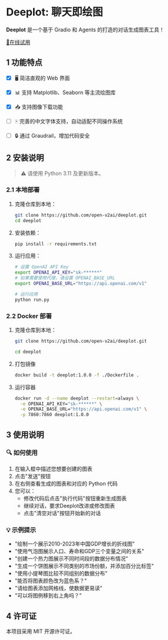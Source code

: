 # Deeplot: 聊天即绘图

**Deeplot** 是一个基于 Gradio 和 Agents 的打造的对话生成图表工具！

[🔗在线试用](https://research.arxivs.com/deeplot)

## 1 功能特点

- [x] 🖥️ 简洁直观的 Web 界面
- [x] 📊 支持 Matplotlib、Seaborn 等主流绘图库
- [x] 📥 支持图像下载功能

- [ ] 🀄 完善的中文字体支持，自动适配不同操作系统
- [ ] 🔒 通过 Graudrail，增加代码安全

## 2 安装说明

>⚠️ 请使用 Python 3.11 及更新版本。

### 2.1 本地部署

1. 克隆仓库到本地：

    ```bash
    git clone https://github.com/open-v2ai/deeplot.git
    cd deeplot
    ```

2. 安装依赖：

    ```bash
    pip install -r requirements.txt
    ```

3. 运行应用：

    ```bash
    # 设置 OpenAI API Key
    export OPENAI_API_KEY="sk-******"
    # 如果需要使用代理，请设置 OPENAI_BASE_URL
    export OPENAI_BASE_URL="https://api.openai.com/v1"

    # 运行应用
    python run.py
    ```

### 2.2 Docker 部署

1. 克隆仓库到本地：

    ```bash
    git clone https://github.com/open-v2ai/deeplot.git

    cd deeplot
    ```

2. 打包镜像

    ```bash
    docker build -t deeplot:1.0.0 -f ./Dockerfile .
    ```

3. 运行容器

    ```bash
    docker run -d --name deeplot --restart=always \
      -e OPENAI_API_KEY="sk-******" \
      -e OPENAI_BASE_URL="https://api.openai.com/v1" \
      -p 7860:7860 deeplot:1.0.0
    ```

## 3 使用说明

### 🔍 如何使用

1. 在输入框中描述您想要创建的图表
2. 点击"发送"按钮
3. 在右侧查看生成的图表和对应的 Python 代码
4. 您可以：
   - 修改代码后点击"执行代码"按钮重新生成图表
   - 继续对话，要求Deeplot改进或修改图表
   - 点击"清空对话"按钮开始新的对话

### 💡 示例提示

- "绘制一个展示2010-2023年中国GDP增长的折线图"
- "使用气泡图展示人口、寿命和GDP三个变量之间的关系"
- "创建一个热力图展示不同时间段的数据分布情况"
- "生成一个饼图展示不同类别的市场份额，并添加百分比标签"
- "使用小提琴图比较不同组别的数据分布"
- "能否将图表颜色改为蓝色系？"
- "请给图表添加网格线，使数据更易读"
- "可以将图例移到右上角吗？"

## 4 许可证

本项目采用 MIT 开源许可证。
